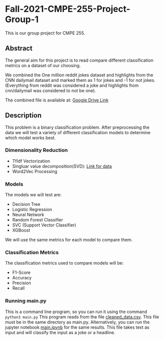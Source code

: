 # Fall-2021-CMPE-255-Project-Group-1

This is our group project for CMPE 255.

## Abstract

The general aim for this project is to read compare different classification metrics on a dataset of our choosing.

We combined the One million reddit jokes dataset and highlights from the CNN dailymail dataset and marked them as 1 for jokes and -1 for not jokes. (Everything from reddit was considered a joke and highlights from cnn/dailymail was considered to not be one).

The combined file is available at: [Google Drive Link](https://drive.google.com/drive/folders/1YNhdT8fcHVJrEFEoP6c913kB3gUGkDPs?usp=sharing)

## Description

This problem is a binary classification problem. After preprocessing the data we will test a variety of different classification models to determine which model works best. 

### Dimensionality Reduction
- TfIdf Vectorization
- Singluar value decomposition(SVD): [Link for data](https://drive.google.com/drive/folders/1_Ym2UIX5lv12EzSRTNZbjWxqNfrlxk4K?usp=sharing)
- Word2Vec Processing

### Models
The models we will test are:

- Decision Tree
- Logistic Regression
- Neural Network
- Random Forest Classifier
- SVC (Support Vector Classifier)
- XGBoost

We will use the same metrics for each model to compare them.

### Classification Metrics
The classification metrics used to compare models will be:

- F1-Score
- Accuracy
- Precision
- Recall

### Running main.py
This is a command line program, so you can run it using the command `python3 main.py`
This program reads from the file [cleaned_data.csv](https://drive.google.com/drive/folders/1_Ym2UIX5lv12EzSRTNZbjWxqNfrlxk4K?usp=sharing). 
This file must be in the same directory as main.py. 
Alternatively, you can run the jupyter notebook [main.ipynb](main.ipynb) for the same results. This file takes text as input
and will classify the input as a joke or a headline.
